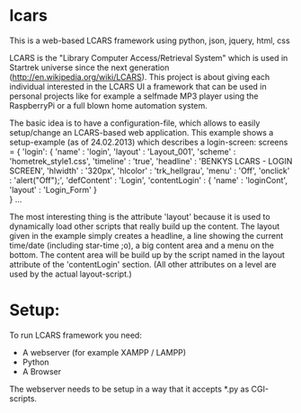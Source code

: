 lcars
=====

This is a web-based LCARS framework using python, json, jquery, html, css 

LCARS is the "Library Computer Access/Retrieval System" which is used in Startrek universe since the next generation (http://en.wikipedia.org/wiki/LCARS).
This project is about giving each individual interested in the LCARS UI a framework that can be used in personal projects like for example a selfmade MP3 player using the RaspberryPi or a full blown home automation system.

The basic idea is to have a configuration-file, which allows to easily setup/change an LCARS-based web application.
This example shows a setup-example (as of 24.02.2013) which describes a login-screen:
    screens = { 
      'login': {
        'name'       : 'login',
        'layout'     : 'Layout_001',
        'scheme'     : 'hometrek_style1.css',
        'timeline'   : 'true',
        'headline'   : 'BENKYS LCARS - LOGIN SCREEN',
        'hlwidth'    : '320px',
        'hlcolor'    : 'trk_hellgrau',
        'menu'       : 'Off',
        'onclick'    : 'alert("Off");',
        'defContent' : 'Login',
        'contentLogin' : {
          'name'       : 'loginCont',
          'layout'     : 'Login_Form'
        }    
      }
      ...

The most interesting thing is the attribute 'layout' because it is used to dynamically load other scripts that really build up the content. The layout given in the example simply creates a headline, a line showing the current time/date (including star-time ;o), a big content area and a menu on the bottom. The content area will be build up by the script named in the layout attribute of the 'contentLogin' section.
(All other attributes on a level are used by the actual layout-script.)

Setup:
======
To run LCARS framework you need:
* A webserver (for example XAMPP / LAMPP)
* Python
* A Browser

The webserver needs to be setup in a way that it accepts *.py as CGI-scripts.
